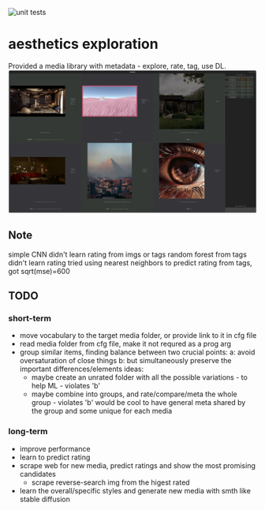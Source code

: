 ![unit tests](https://github.com/michael-pruglo/aesthetics/actions/workflows/python-app.yml/badge.svg)

# aesthetics exploration

Provided a media library with metadata - explore, rate, tag, use DL.
![screenshot of a match](screenshot.png)


## Note

simple CNN didn't learn rating from imgs or tags
random forest from tags didn't learn rating
tried using nearest neighbors to predict rating from tags, got sqrt(mse)=600

## TODO

### short-term

- move vocabulary to the target media folder, or provide link to it in cfg file
- read media folder from cfg file, make it not requred as a prog arg
- group similar items, finding balance between two crucial points:
  a: avoid oversaturation of close things
  b: but simultaneously preserve the important differences/elements
  ideas:
    - maybe create an unrated folder with all the possible variations - to help ML - violates 'b'
    - maybe combine into groups, and rate/compare/meta the whole group - violates 'b'
      would be cool to have general meta shared by the group and some unique for each media


### long-term

- improve performance
- learn to predict rating
- scrape web for new media, predict ratings and show the most promising candidates
  - scrape reverse-search img from the higest rated
- learn the overall/specific styles and generate new media with smth like stable diffusion
